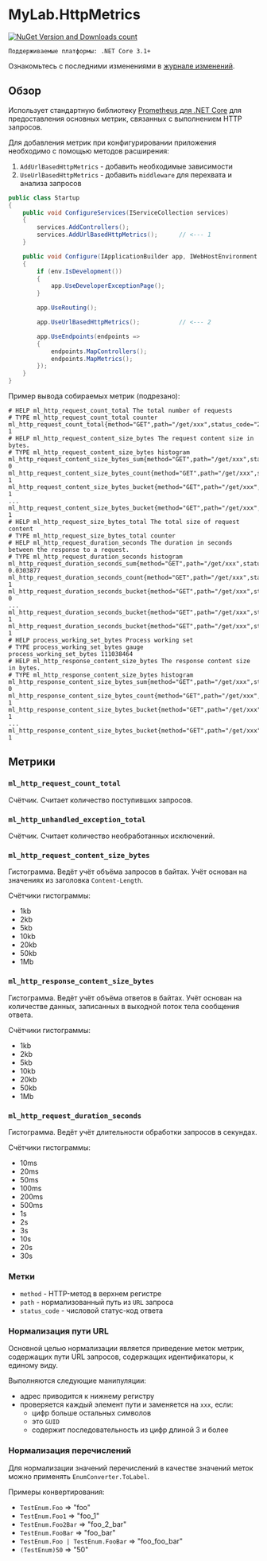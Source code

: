 # MyLab.HttpMetrics
[![NuGet Version and Downloads count](https://buildstats.info/nuget/MyLab.HttpMetrics)](https://www.nuget.org/packages/MyLab.HttpMetrics)

```
Поддерживаемые платформы: .NET Core 3.1+
```
Ознакомьтесь с последними изменениями в [журнале изменений](/changelog.md).

## Обзор

Использует стандартную библиотеку [Prometheus для .NET Core](https://github.com/prometheus-net/prometheus-net) для предоставления основных метрик, связанных с выполнением HTTP запросов.

Для добавления метрик при конфигурировании приложения необходимо с помощью методов расширения:

1. `AddUrlBasedHttpMetrics` - добавить необходимые зависимости 
2. `UseUrlBasedHttpMetrics` - добавить `middleware` для перехвата и анализа запросов 

```C#
public class Startup
{
    public void ConfigureServices(IServiceCollection services)
    {
        services.AddControllers();
        services.AddUrlBasedHttpMetrics();		// <--- 1
    }

    public void Configure(IApplicationBuilder app, IWebHostEnvironment env)
    {
        if (env.IsDevelopment())
        {
            app.UseDeveloperExceptionPage();
        }

        app.UseRouting();

        app.UseUrlBasedHttpMetrics();			// <--- 2

        app.UseEndpoints(endpoints =>
		{
        	endpoints.MapControllers();
            endpoints.MapMetrics();
        });
    }
}
```

Пример вывода собираемых метрик (подрезано):

```
# HELP ml_http_request_count_total The total number of requests
# TYPE ml_http_request_count_total counter
ml_http_request_count_total{method="GET",path="/get/xxx",status_code="200"} 1
# HELP ml_http_request_content_size_bytes The request content size in bytes.
# TYPE ml_http_request_content_size_bytes histogram
ml_http_request_content_size_bytes_sum{method="GET",path="/get/xxx",status_code="200"} 0
ml_http_request_content_size_bytes_count{method="GET",path="/get/xxx",status_code="200"} 1
ml_http_request_content_size_bytes_bucket{method="GET",path="/get/xxx",status_code="200",le="1024"} 1
...
ml_http_request_content_size_bytes_bucket{method="GET",path="/get/xxx",status_code="200",le="+Inf"} 1
# HELP ml_http_request_size_bytes_total The total size of request content
# TYPE ml_http_request_size_bytes_total counter
# HELP ml_http_request_duration_seconds The duration in seconds between the response to a request.
# TYPE ml_http_request_duration_seconds histogram
ml_http_request_duration_seconds_sum{method="GET",path="/get/xxx",status_code="200"} 0.0303877
ml_http_request_duration_seconds_count{method="GET",path="/get/xxx",status_code="200"} 1
ml_http_request_duration_seconds_bucket{method="GET",path="/get/xxx",status_code="200",le="0.01"} 0
...
ml_http_request_duration_seconds_bucket{method="GET",path="/get/xxx",status_code="200",le="30"} 1
ml_http_request_duration_seconds_bucket{method="GET",path="/get/xxx",status_code="200",le="+Inf"} 1
# HELP process_working_set_bytes Process working set
# TYPE process_working_set_bytes gauge
process_working_set_bytes 111038464
# HELP ml_http_response_content_size_bytes The response content size in bytes.
# TYPE ml_http_response_content_size_bytes histogram
ml_http_response_content_size_bytes_sum{method="GET",path="/get/xxx",status_code="200"} 0
ml_http_response_content_size_bytes_count{method="GET",path="/get/xxx",status_code="200"} 1
ml_http_response_content_size_bytes_bucket{method="GET",path="/get/xxx",status_code="200",le="1024"} 1
...
ml_http_response_content_size_bytes_bucket{method="GET",path="/get/xxx",status_code="200",le="+Inf"} 1
```

## Метрики

### `ml_http_request_count_total`

Счётчик. Считает количество поступивших запросов.

### `ml_http_unhandled_exception_total`

Счётчик. Считает количество необработанных исключений.

### `ml_http_request_content_size_bytes`

Гистограмма. Ведёт учёт объёма запросов в байтах. Учёт основан на значениях из заголовка `Content-Length`.

Счётчики гистограммы:

* 1kb
* 2kb                
* 5kb       
* 10kb       
* 20kb       
* 50kb                
* 1Mb

### `ml_http_response_content_size_bytes` 

Гистограмма. Ведёт учёт объёма ответов в байтах. Учёт основан на количестве данных, записанных в выходной поток тела сообщения ответа.

Счётчики гистограммы:

* 1kb
* 2kb                
* 5kb       
* 10kb       
* 20kb       
* 50kb                
* 1Mb

### `ml_http_request_duration_seconds`

Гистограмма. Ведёт учёт длительности обработки запросов в секундах. 

Счётчики гистограммы:

- 10ms
- 20ms
- 50ms
- 100ms
- 200ms
- 500ms
- 1s
- 2s
- 3s
- 10s
- 20s
- 30s

### Метки 

* `method` - HTTP-метод в верхнем регистре
* `path` - нормализованный путь из `URL` запроса
* `status_code` - числовой статус-код ответа

### Нормализация пути URL

Основной целью нормализации является приведение меток метрик, содержащих пути URL запросов, содержащих идентификаторы, к единому виду.

Выполняются следующие манипуляции:

* адрес приводится к нижнему регистру
* проверяется каждый элемент пути и заменяется на `xxx`, если:
  * цифр больше остальных символов
  * это `GUID`
  * содержит последовательность из цифр длиной 3 и более

### Нормализация перечислений 

Для нормализации значений перечислений в качестве значений меток можно применять `EnumConverter.ToLabel`. 

Примеры конвертирования:

* `TestEnum.Foo` => "foo"
* `TestEnum.Foo1` => "foo_1"
* `TestEnum.Foo2Bar` => "foo_2_bar"
* `TestEnum.FooBar` => "foo_bar"
* `TestEnum.Foo | TestEnum.FooBar` => "foo_foo_bar"
* `(TestEnum)50` => "50"